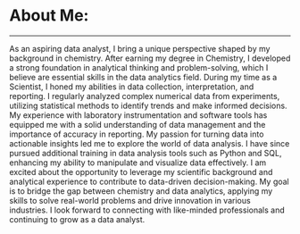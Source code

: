 # About Me:
---
As an aspiring data analyst, I bring a unique perspective shaped by my background in chemistry. After earning my degree in Chemistry, I developed a strong foundation in analytical thinking and problem-solving, which I believe are essential skills in the data analytics field.
During my time as a Scientist, I honed my abilities in data collection, interpretation, and reporting. I regularly analyzed complex numerical data from experiments, utilizing statistical methods to identify trends and make informed decisions. My experience with laboratory instrumentation and software tools has equipped me with a solid understanding of data management and the importance of accuracy in reporting.
My passion for turning data into actionable insights led me to explore the world of data analysis. I have since pursued additional training in data analysis tools such as Python and SQL, enhancing my ability to manipulate and visualize data effectively.
I am excited about the opportunity to leverage my scientific background and analytical experience to contribute to data-driven decision-making. My goal is to bridge the gap between chemistry and data analytics, applying my skills to solve real-world problems and drive innovation in various industries.
I look forward to connecting with like-minded professionals and continuing to grow as a data analyst.
